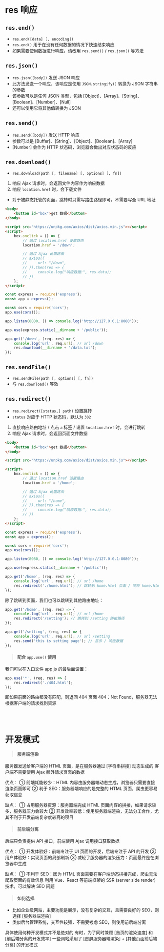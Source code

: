 # res 响应

## `res.end()`

-   `res.end([data] [, encoding])`
-   `res.end()` 用于在没有任何数据的情况下快速结束响应
-   如果需要使用数据进行响应，请改用 `res.send()` / `res.json()` 等方法

## `res.json()`

-   `res.json([body])` 发送 JSON 响应
-   此方法发送一个响应，该响应是使用 `JSON.stringify()` 转换为 JSON 字符串的参数
-   该参数可以是任何 JSON 类型，包括 [Object]、[Array]、[String]、[Boolean]、[Number]、[Null]
-   还可以使用它将其他值转换为 JSON

## `res.send()`

-   `res.send([body])` 发送 HTTP 响应
-   参数可以是 [Buffer]、[String]、[Object]、[Boolean]、[Array]
-   [Number] 会作为 HTTP 状态码，浏览器会做出对应状态码的反应

## `res.download()`

-   `res.download(path [, filename] [, options] [, fn])`

1. 响应 Ajax 请求时，会返回文件内容作为响应数据
2. 响应 `location.href` 时，会下载文件

-   对于被静态托管的页面，跳转时只需写路由路径即可，不需要写全 URL 地址

```html
<body>
    <button id="box">get 数据</button>
</body>

<script src="https://unpkg.com/axios/dist/axios.min.js"></script>
<script>
    box.onclick = () => {
        // 通过 location.href 设置路由
        location.href = '/down';

        // 通过 Ajax 设置路由
        // axios({
        //     url: "/down",
        // }).then(res => {
        //     console.log("响应数据:", res.data);
        // })
    };
</script>
```

```js
const express = require('express');
const app = express();

const cors = require('cors');
app.use(cors());

app.listen(8080, () => console.log('http://127.0.0.1:8080'));

app.use(express.static(__dirname + '/public'));

app.get('/down', (req, res) => {
    console.log('url', req.url); // url /down
    res.download(__dirname + '/data.txt');
});
```

## `res.sendFile()`

-   `res.sendFile(path [, options] [, fn])`
-   与 `res.download()` 等效

## `res.redirect()`

-   `res.redirect([status,] path)` 设置跳转
-   `status` 对应于 HTTP 状态码，默认为 `302`

1. 直接响应路由地址 / 点击 `a` 标签 / 设置 `location.href` 时，会进行跳转
2. 响应 Ajax 请求时，会返回页面文件数据

```html
<body>
    <button id="box">get 数据</button>
</body>

<script src="https://unpkg.com/axios/dist/axios.min.js"></script>

<script>
    box.onclick = () => {
        // 通过 location.href 设置路由
        location.href = '/home';

        // 通过 Ajax 设置路由
        // axios({
        //     url: "/home",
        // }).then(res => {
        //     console.log("响应数据:", res.data);
        // })
    };
</script>
```

```js
const express = require('express');
const app = express();

const cors = require('cors');
app.use(cors());

app.listen(8080, () => console.log('http://127.0.0.1:8080'));

app.use(express.static(__dirname + '/public'));

app.get('/home', (req, res) => {
    console.log('url', req.url); // url /home
    res.redirect('./home.html'); // 跳转到 home.html 页面 / 响应 home.html 页面数据
});
```

除了跳转到页面，我们也可以跳转到其他路由地址：

```js
app.get('/home', (req, res) => {
    console.log('url', req.url); // url /home
    res.redirect('/setting'); // 跳转到 /setting 路由路径
});

app.get('/setting', (req, res) => {
    console.log('url', req.url); // url /setting
    res.send('this is setting page'); // 显示 / 响应数据
});
```

> #### 配合 `app.use()` 使用

我们可以在入口文件 app.js 的最后面设置：

```js
app.use('*', (req, res) => {
    res.redirect('./404.html');
});
```

即如果前面的路由都没有匹配，则返回 404 页面
404：Not Found，服务器无法根据客户端的请求找到资源

<br><br>

# 开发模式

> #### 服务端渲染

服务器发送给客户端的 HTML 页面，是在服务器通过 [字符串拼接] 动态生成的
客户端不需要使用 Ajax 额外请求页面的数据

优点：
① 前端耗能较少：HTML 内容由服务器端动态生成，浏览器只需要直接渲染页面即可
② 利于 SEO：服务器端响应的是完整的 HTML 页面，爬虫更容易获取信息

缺点：
① 占用服务器资源：服务器端完成 HTML 页面内容的拼接，如果请求较多，服务器压力会较大
② 开发效率较低：使用服务器端渲染，无法分工合作，尤其不利于开发前端复杂度较高的项目

> #### 前后端分离

后端只负责提供 API 接口，前端使用 Ajax 调用接口获取数据

优点：
① 开发体验好：前端专注于 UI 页面的开发，后端专注于 API 的开发
② 用户体验好：实现页面的局部刷新
③ 减轻了服务器的渲染压力：页面最终是在浏览器中生成

缺点：
① 不利于 SEO：因为 HTML 页面需要在客户端动态拼接完成，爬虫无法爬取页面的有效信息
利用 Vue、React 等前端框架的 SSR (server side render) 技术，可以解决 SEO 问题

> #### 如何选择

-   比如企业级网站，主要功能是展示，没有复杂的交互，且需要良好的 SEO，则选择 [服务器端渲染]
-   类似后台管理系统，交互性较强，不需要考虑 SEO，则使用前后端分离

具体使用何种开发模式并不是绝对的
有时，为了同时兼顾 [首页的渲染速度] 和 [前后端分离的开发效率]
一些网站采用了 [首屏服务器端渲染] + [其他页面前后端分离] 的开发模式
